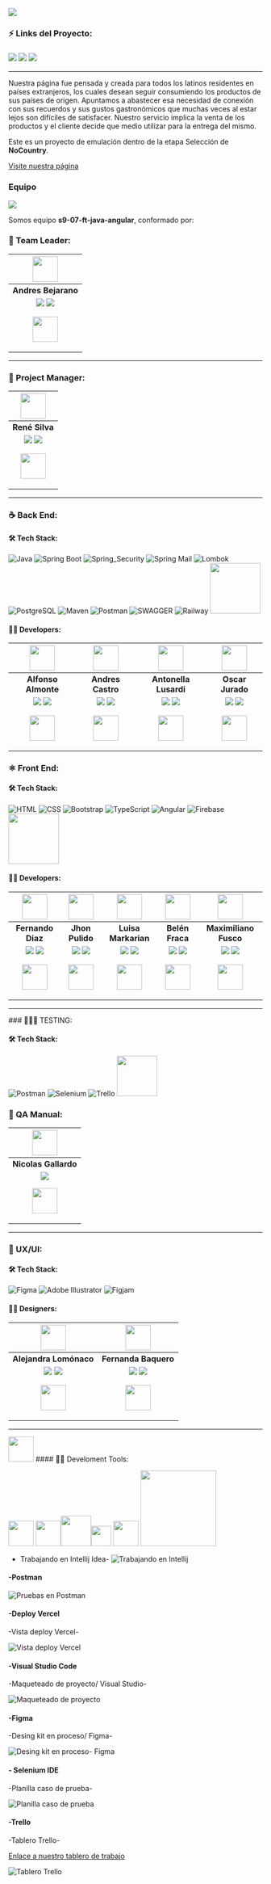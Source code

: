 
![](https://i.ibb.co/hgpGS7G/Frame-64.png )
### ⚡ Links del Proyecto:

<h3><a href="https://www.figma.com/file/aYon5R5ryIkeNFeOVFIrqM/No-country---Wireframes?type=design&node-id=0-1&t=xnb1TCtnGFhKKKwX-0"> <img src="https://img.shields.io/badge/Figma-%23F24E1E.svg?style=for-the-badge&logo=Figma&logoColor=white"/></a> <a href="https://delatinos.vercel.app/"> <img src="https://img.shields.io/badge/Vercel-white?style=for-the-badge&logo=Vercel&logoColor=black"/></a> <a href="c11-15-ft-javaangular-production.up.railway.app"> <img src="https://img.shields.io/badge/Railway-ffffff?style=for-the-badge&logo=Railway&logoColor=000000"/></a></h3>
<hr/>

Nuestra página fue pensada y creada para todos los latinos residentes en países extranjeros, los cuales desean seguir consumiendo los productos de sus países de origen. Apuntamos a abastecer esa necesidad de conexión con sus recuerdos y sus gustos gastronómicos que muchas veces al estar lejos son difíciles de satisfacer. Nuestro servicio implica la venta de los productos y el cliente decide que medio utilizar para la entrega del mismo.

Este es un proyecto de emulación dentro de la etapa Selección de **NoCountry**.

[Visite nuestra página](https://s9-07-ft-java-angular-git-front-develop-nocountry-c11-16.vercel.app/)

### Equipo
![](https://i.ibb.co/SvVs8Gn/sprint-2.png)

Somos equipo **s9-07-ft-java-angular**, conformado por: 

### 🎨 Team Leader:

| <img src="https://mir-s3-cdn-cf.behance.net/user/230/548a0e734241801.6474ce99de5e8.png" width=50>|
|:-:|
| **Andres Bejarano**|
| <a href="https://www.behance.net/andresbejarano6"><img src="https://img.shields.io/badge/Behance-1769ff?style=for-the-badge&logo=behance&logoColor=white"/></a> <a href="https://www.linkedin.com/in/andres-bejarano-6765aa241/"><img src="https://img.shields.io/badge/linkedin%20-%230077B5.svg?&style=for-the-badge&logo=linkedin&logoColor=white"/></a> <p><img src="https://i0.wp.com/casatextil.co/wp-content/uploads/2018/05/Tela-bandera-de-Colombia-en-antifluido-impermeable.jpg?fit=700%2C500&ssl=1" width=50/></p>|

<hr/>

### 🎨 Project Manager:

| <img src="https://media.licdn.com/dms/image/D4D03AQE-MveDIX_D2A/profile-displayphoto-shrink_800_800/0/1629312145810?e=1695254400&v=beta&t=N4A8UcAy11a1MxuNLj-b9hBP7ieG_HzKYDf6kaPCj0Q" width=50>|
|:-:|
| **René Silva**|
| <a href="https://github.com/rene3255"><img src="https://img.shields.io/badge/github-%23121011.svg?&style=for-the-badge&logo=github&logoColor=white"/></a> <a href="https://www.linkedin.com/in/vmc555/"><img src="https://img.shields.io/badge/linkedin%20-%230077B5.svg?&style=for-the-badge&logo=linkedin&logoColor=white"/></a> <p><img src="https://upload.wikimedia.org/wikipedia/commons/thumb/f/fc/Flag_of_Mexico.svg/2560px-Flag_of_Mexico.svg.png" width=50/></p>|

<hr/>

### ☕ Back End:

#### 🛠️ Tech Stack:

![Java](https://img.shields.io/badge/Java-007396?style=for-the-badge&logo=Java&logoColor=white)
![Spring Boot](https://img.shields.io/badge/Spring_Boot-6DB33F?style=for-the-badge&logo=Spring%20Boot&logoColor=white)
![Spring_Security](https://img.shields.io/badge/spring_security-6DB33F?style=for-the-badge&logo=spring%20security&logoColor=white)
![Spring Mail](https://img.shields.io/badge/Spring_Mail-6DB33F?style=for-the-badge&logo=Mail&logoColor=white)
![Lombok](https://img.shields.io/badge/Lombok-red?style=for-the-badge)
![PostgreSQL](https://img.shields.io/badge/postgresql-ffffff?style=for-the-badge&logo=postgresql&logoColor=008bb9)
![Maven](https://img.shields.io/badge/Maven-C71A36?style=for-the-badge&logo=Apache%20Maven&logoColor=white)
![Postman](https://img.shields.io/badge/postman-white?style=for-the-badge&logo=postman&logoColor=orange)
![SWAGGER](https://img.shields.io/badge/swagger-6DB33F?style=for-the-badge&logo=swagger&logoColor=white)
![Railway](https://img.shields.io/badge/Railway-ffffff?style=for-the-badge&logo=Railway&logoColor=000000)
<img src="https://dka575ofm4ao0.cloudfront.net/pages-transactional_logos/retina/291338/anetlogo.png" width=100>


#### 🧑‍💻 Developers:

| <img src="https://media.licdn.com/dms/image/D4E03AQEHmoF8CznUwg/profile-displayphoto-shrink_800_800/0/1685988077714?e=1691625600&v=beta&t=NIKbr9HBRdDpWNcYIIXXVoqDxSfCrtMUJmMHrWFG3PU" width=50>| <img src="https://media.licdn.com/dms/image/D4E35AQHKQPZaBucRPg/profile-framedphoto-shrink_800_800/0/1685727400552?e=1690488000&v=beta&t=S_L9KwhFqcsVJuuNI6edmHLtuluBiPUK5sCQomrmFpE" width=50>|<img src="https://media.licdn.com/dms/image/D4D35AQGrEfrzmDG1EA/profile-framedphoto-shrink_800_800/0/1689879377058?e=1690488000&v=beta&t=ut6nJe2fxVJ26u8SmsCYdt3QksSyIRN5sM7QKfBommo" width=50>|<img src="https://media.licdn.com/dms/image/D4E03AQHx_uU1tOsXDg/profile-displayphoto-shrink_800_800/0/1676689071147?e=1695254400&v=beta&t=z_722fJuM2c-h9Ynku5RPMDafED9fZw9jcusO4zpgXg" width=50>|
|:-:|:-:|:-:|:-:|
| **Alfonso Almonte**| **Andres Castro**| **Antonella Lusardi**| **Oscar Jurado**| 
| <a href="https://github.com/j3v1t0"><img src="https://img.shields.io/badge/github-%23121011.svg?&style=for-the-badge&logo=github&logoColor=white"/></a> <a href="https://www.linkedin.com/in/alfonso-almonte-a7640485/"><img src="https://img.shields.io/badge/linkedin%20-%230077B5.svg?&style=for-the-badge&logo=linkedin&logoColor=white"/></a><p><img src="https://static.vecteezy.com/system/resources/previews/002/450/303/original/illustration-of-dominican-republic-flag-free-vector.jpg" width=50/></p> | <a href="https://github.com/Nirsch95"><img src="https://img.shields.io/badge/github-%23121011.svg?&style=for-the-badge&logo=github&logoColor=white"/></a> <a href="https://www.linkedin.com/in/andresfcastrom/"><img src="https://img.shields.io/badge/linkedin%20-%230077B5.svg?&style=for-the-badge&logo=linkedin&logoColor=white"/></a> <p><img src="https://i0.wp.com/casatextil.co/wp-content/uploads/2018/05/Tela-bandera-de-Colombia-en-antifluido-impermeable.jpg?fit=700%2C500&ssl=1" width=50/></p> | <a href="https://github.com/AntoCLus"><img src="https://img.shields.io/badge/github-%23121011.svg?&style=for-the-badge&logo=github&logoColor=white"/></a> <a href="https://www.linkedin.com/in/antonella-lusardi-45622a20/"><img src="https://img.shields.io/badge/linkedin%20-%230077B5.svg?&style=for-the-badge&logo=linkedin&logoColor=white"/></a> <p><img src="https://upload.wikimedia.org/wikipedia/commons/thumb/1/1a/Flag_of_Argentina.svg/1200px-Flag_of_Argentina.svg.png" width=50/></p> | <a href="https://github.com/osdan97"><img src="https://img.shields.io/badge/github-%23121011.svg?&style=for-the-badge&logo=github&logoColor=white"/></a> <a href="https://www.linkedin.com/in/oscar-jurado-9789it/"><img src="https://img.shields.io/badge/linkedin%20-%230077B5.svg?&style=for-the-badge&logo=linkedin&logoColor=white"/></a> <p><img src="https://upload.wikimedia.org/wikipedia/commons/f/f2/Bandera_peruana_DOS.jpg" width=50/></p> | 
  
### ⚛️ Front End:

#### 🛠️ Tech Stack:
![HTML](https://img.shields.io/badge/HTML-E34F26?style=for-the-badge&logo=HTML5&logoColor=white) 
![CSS](https://img.shields.io/badge/CSS-1572B6?style=for-the-badge&logo=CSS3&logoColor=white) 
![Bootstrap](https://img.shields.io/badge/Bootstrap-563D7C?style=for-the-badge&logo=Bootstrap&logoColor=white) 
![TypeScript](https://img.shields.io/badge/TypeScript-3178C6?style=for-the-badge&logo=TypeScript&logoColor=white) 
![Angular](https://img.shields.io/badge/Angular-E23237?style=for-the-badge&logo=Angular&logoColor=white) 
![Firebase](https://img.shields.io/badge/Firebase-039BE5?style=for-the-badge&logo=Firebase&logoColor=FFA611)
<img src="https://primefaces.org/cdn/primeng/images/primeng-logo-dark.svg" width=100/>

#### 🧑‍💻 Developers:

| <img src="https://media.licdn.com/dms/image/D4D35AQE4zOm2UVMZJQ/profile-framedphoto-shrink_800_800/0/1681497912169?e=1690491600&v=beta&t=oguyA1UYioBakyaau2yOCummd7BCFMueigz-hBdqY8A" width=50> | <img src="https://avatars.githubusercontent.com/u/91088016?v=4" width=50>| <img src="https://media.licdn.com/dms/image/D4E35AQHv2s_1bImkng/profile-framedphoto-shrink_800_800/0/1658881923754?e=1690491600&v=beta&t=mF_NEqQAza4snevq40cK8tausIpiUobtHoBUi3uM21E" width=50>| <img src="https://avatars.githubusercontent.com/u/99519093?v=4" width=50>| <img src="https://media.licdn.com/dms/image/D4D35AQHW7zSMZu88oA/profile-framedphoto-shrink_800_800/0/1674704150628?e=1690916400&v=beta&t=7hHCjBiWwJiakyiNDwa1az7PWyonzs2i5H9KoNTdnOA" width=50>| 
|:-:|:-:|:-:|:-:|:-:|
| **Fernando Diaz**| **Jhon Pulido**| **Luisa Markarian**|**Belén Fraca**|**Maximiliano Fusco**|
| <a href="https://github.com/Metaldev-06"><img src="https://img.shields.io/badge/github-%23121011.svg?&style=for-the-badge&logo=github&logoColor=white"/></a> <a href="https://www.linkedin.com/in/fernandodiaz62/"><img src="https://img.shields.io/badge/linkedin%20-%230077B5.svg?&style=for-the-badge&logo=linkedin&logoColor=white"/></a> <p><img src="https://upload.wikimedia.org/wikipedia/commons/thumb/1/1a/Flag_of_Argentina.svg/1200px-Flag_of_Argentina.svg.png" width=50/> | <a href="https://github.com/jhonpulido1990"><img src="https://img.shields.io/badge/github-%23121011.svg?&style=for-the-badge&logo=github&logoColor=white"/></a> <a href="https://www.linkedin.com/in/jhon-jairo-pulido-462a9066/"><img src="https://img.shields.io/badge/linkedin%20-%230077B5.svg?&style=for-the-badge&logo=linkedin&logoColor=white"/></a> <p><img src="https://i0.wp.com/casatextil.co/wp-content/uploads/2018/05/Tela-bandera-de-Colombia-en-antifluido-impermeable.jpg?fit=700%2C500&ssl=1" width=50/></p> |<a href="https://github.com/LuMarka"><img src="https://img.shields.io/badge/github-%23121011.svg?&style=for-the-badge&logo=github&logoColor=white"/></a> <a href="https://www.linkedin.com/in/luisa-markarian-itdeveloper/"><img src="https://img.shields.io/badge/linkedin%20-%230077B5.svg?&style=for-the-badge&logo=linkedin&logoColor=white"/></a> <p><img src="https://upload.wikimedia.org/wikipedia/commons/thumb/1/1a/Flag_of_Argentina.svg/1200px-Flag_of_Argentina.svg.png" width=50/>|<a href="https://github.com/BelenFrak"><img src="https://img.shields.io/badge/github-%23121011.svg?&style=for-the-badge&logo=github&logoColor=white"/></a> <a href="https://www.linkedin.com/in/belen-fraca-287272248/"><img src="https://img.shields.io/badge/linkedin%20-%230077B5.svg?&style=for-the-badge&logo=linkedin&logoColor=white"/></a> <p><img src="https://upload.wikimedia.org/wikipedia/commons/thumb/1/1a/Flag_of_Argentina.svg/1200px-Flag_of_Argentina.svg.png" width=50/>|<a href="https://github.com/MaxiFusco"><img src="https://img.shields.io/badge/github-%23121011.svg?&style=for-the-badge&logo=github&logoColor=white"/></a> <a href="https://www.linkedin.com/in/maximiliano-adrian-fusco-5bb3a8226/"><img src="https://img.shields.io/badge/linkedin%20-%230077B5.svg?&style=for-the-badge&logo=linkedin&logoColor=white"/></a> <p><img src="https://upload.wikimedia.org/wikipedia/commons/thumb/1/1a/Flag_of_Argentina.svg/1200px-Flag_of_Argentina.svg.png" width=50/> </p>|

<hr/>
### 🔎🐞🧪 TESTING:

#### 🛠️ Tech Stack:
![Postman](https://img.shields.io/badge/postman-white?style=for-the-badge&logo=postman&logoColor=orange)
![Selenium](https://img.shields.io/badge/SELENIUM-white?style=for-the-badge&logo=selenium&logoColor=009929)
![Trello](https://img.shields.io/badge/trello-blue?style=for-the-badge&logo=trello&logoColor=white)
<img src="https://img.etimg.com/thumb/msid-98051542,width-1070,height-580,imgsize-5015,overlay-economictimes/photo.jpg" width=80>



### 🎨 QA Manual:

| <img src="https://media.licdn.com/dms/image/D4D35AQF7RP70HuNq_Q/profile-framedphoto-shrink_800_800/0/1683234938737?e=1690920000&v=beta&t=iYIcIZ1-FVo6CE4u1Jwu6nQ3dWL1fpVp3KkxtHopjug" width=50>|
|:-:|
| **Nicolas Gallardo**|
| <a href="https://www.linkedin.com/in/nicolas-gallardo-qa-engineer-8076321a9/"><img src="https://img.shields.io/badge/linkedin%20-%230077B5.svg?&style=for-the-badge&logo=linkedin&logoColor=white"/></a> <p><img src="https://upload.wikimedia.org/wikipedia/commons/thumb/1/1a/Flag_of_Argentina.svg/1200px-Flag_of_Argentina.svg.png" width=50/></p>|

<hr/>

### 🎨 UX/UI:

#### 🛠️ Tech Stack:
![Figma](https://img.shields.io/badge/Figma-F24E1E?style=for-the-badge&logo=Figma&logoColor=white)
![Adobe Illustrator](https://img.shields.io/badge/ADOBE_ILLUSTRATOR-F2AE30?style=for-the-badge&logo=adobe-illustrator&logoColor=593E25)
![Figjam](https://img.shields.io/badge/Figjam-F0E3FF?style=for-the-badge&logo=Figjam&logoColor=white)

#### 🧑‍💻 Designers:

| <img src="https://media.licdn.com/dms/image/D4D35AQEPMDLPMVj8Tw/profile-framedphoto-shrink_800_800/0/1664980896630?e=1690923600&v=beta&t=aLbRpWwBMhKclDkGgFDVLPedUnNImBGMK9kADSv33VA" width=50>| <img src="https://media.licdn.com/dms/image/D4D35AQHKlWKeXpOnBw/profile-framedphoto-shrink_800_800/0/1687607346176?e=1690923600&v=beta&t=XqMIBY2ofdVPESuixuUs9IDPWlDFLhUKyB6DSDg66FQ" width=50>
|:-:|:-:|
| **Alejandra Lomónaco**|**Fernanda Baquero**|
| <a href="https://www.behance.net/alejandraelomonaco"><img src="https://img.shields.io/badge/Behance-1769ff?style=for-the-badge&logo=behance&logoColor=white"/></a> <a href="https://www.linkedin.com/in/alejandraelomonaco/"><img src="https://img.shields.io/badge/linkedin%20-%230077B5.svg?&style=for-the-badge&logo=linkedin&logoColor=white"/></a> <p><img src="https://upload.wikimedia.org/wikipedia/commons/thumb/1/1a/Flag_of_Argentina.svg/1200px-Flag_of_Argentina.svg.png" width=50/></p>| <a href="https://www.behance.net/fer_baq/"><img src="https://img.shields.io/badge/Behance-1769ff?style=for-the-badge&logo=behance&logoColor=white"/></a> <a href="https://www.linkedin.com/in/fernanda-baquero-garrido/"><img src="https://img.shields.io/badge/linkedin%20-%230077B5.svg?&style=for-the-badge&logo=linkedin&logoColor=white"/></a> <p><img src="https://upload.wikimedia.org/wikipedia/commons/thumb/1/1a/Flag_of_Argentina.svg/1200px-Flag_of_Argentina.svg.png" width=50/></p>|

<hr/>

<p><img src="https://static.vecteezy.com/system/resources/thumbnails/006/173/028/small/computer-repair-logo-template-computer-pixels-logo-software-development-design-free-vector.jpg" width=50/> #### 🧑‍💻 Develoment Tools:</p>
<p><img src="https://upload.wikimedia.org/wikipedia/commons/thumb/9/9c/IntelliJ_IDEA_Icon.svg/1200px-IntelliJ_IDEA_Icon.svg.png" width=50/> <img src="https://upload.wikimedia.org/wikipedia/commons/thumb/9/9a/Visual_Studio_Code_1.35_icon.svg/2048px-Visual_Studio_Code_1.35_icon.svg.png" width=50/><img src="https://cdn.worldvectorlogo.com/logos/postman.svg" width=60/><img src="https://upload.wikimedia.org/wikipedia/commons/thumb/3/33/Figma-logo.svg/1667px-Figma-logo.svg.png" width=40/> <img src="https://upload.wikimedia.org/wikipedia/commons/d/d5/Selenium_Logo.png" width=50/> <img src="https://upload.wikimedia.org/wikipedia/commons/thumb/7/7a/Trello-logo-blue.svg/2560px-Trello-logo-blue.svg.png" width=150/></p>

- Trabajando en Intellij Idea-
![Trabajando en Intellij](https://i.ibb.co/V95thKY/608f9226-2265-45ee-ab93-2c7634d40348.jpg)

#### -Postman

![Pruebas en Postman](https://i.ibb.co/VDrvJV0/7c2ee7aa-f8b3-494f-83b9-1cefbae3ec85.jpg)

#### -Deploy Vercel
-Vista deploy Vercel-

![Vista deploy Vercel](https://i.ibb.co/0BMGCtZ/vista-vercel.png)

#### -Visual Studio Code 
-Maqueteado de proyecto/ Visual Studio-

![Maqueteado de proyecto](https://i.ibb.co/xJ0cNZ9/ecommerce-routing-module-ts-s9-07-ft-java-angular-Visual-Studio-Code-18-07-2023-1-27-00.png)


#### -Figma
-Desing kit en proceso/ Figma-

![Desing kit en proceso- Figma](https://i.ibb.co/q1M1tTs/image.png)

#### - Selenium IDE
-Planilla caso de prueba-

![Planilla caso de prueba](https://i.ibb.co/3hMLxsp/c7627ab0-f1eb-465a-82c5-d04730b6aab6.jpg)




#### -Trello
-Tablero Trello-

[Enlace a nuestro tablero de trabajo](https://trello.com/b/i76slPtb/s907ftjavaangular)

![Tablero Trello](https://i.ibb.co/fx1xqn0/tablero-trello.png)






